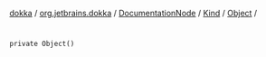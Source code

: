 [dokka](../../../../index.md) / [org.jetbrains.dokka](../../../index.md) / [DocumentationNode](../../index.md) / [Kind](../index.md) / [Object](index.md) / [<init>](_init_.md)

# <init>

```
private Object()
```
